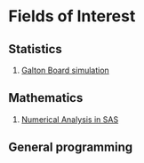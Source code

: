 # Fields of Interest
## Statistics
1. [Galton Board simulation](https://github.com/nuclearcheesecake/galton-board)

## Mathematics
1. [Numerical Analysis in SAS](https://github.com/nuclearcheesecake/numerical-analysis-in-sas)

## General programming






<!--
**nuclearcheesecake/nuclearcheesecake** is a ✨ _special_ ✨ repository because its `README.md` (this file) appears on your GitHub profile.

Here are some ideas to get you started:

- 🔭 I’m currently working on ...
- 🌱 I’m currently learning ...
- 👯 I’m looking to collaborate on ...
- 🤔 I’m looking for help with ...
- 💬 Ask me about ...
- 📫 How to reach me: ...
- 😄 Pronouns: ...
- ⚡ Fun fact: ...
-->
